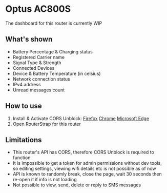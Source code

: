 # Optus AC800S
The dashboard for this router is currently WIP

## What's shown
- Battery Percentage & Charging status
- Registered Carrier name
- Signal Type & Strength
- Connected Devices
- Device & Battery Temperature (in celsius)
- Network connection status
- IPv4 address
- Unread messages count

## How to use
1. Install & Activate CORS Unblock: [Firefox](https://addons.mozilla.org/en-US/firefox/addon/cors-unblock/) [Chrome](https://chromewebstore.google.com/detail/cors-unblock/lfhmikememgdcahcdlaciloancbhjino) [Microsoft Edge](https://microsoftedge.microsoft.com/addons/detail/cors-unblock/hkjklmhkbkdhlgnnfbbcihcajofmjgbh)
2. Open RouterStrap for this router

## Limitations
- This router's API has CORS, therefore CORS Unblock is required to function
- It is impossible to get a token for admin permissions without dev tools, so editing settings, viewing wifi details etc is not possible as of now
- API is known to randomly break, close the page, wait 30 seconds then re-open it if info is not loading
- Not possible to view, send, delete or reply to SMS messages
